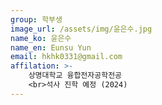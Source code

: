 ```yaml
---
group: 학부생
image_url: /assets/img/윤은수.jpg
name_ko: 윤은수
name_en: Eunsu Yun
email: hkhk0331@gmail.com
affilation: >-
    상명대학교 융합전자공학전공
    <br>석사 진학 예정 (2024)
---
```

